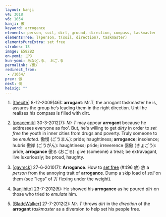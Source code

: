 ```yaml
---
layout: kanji
v4: 3018
v6: 1054
kanji: 傲
keyword: arrogance
elements: person, soil, dirt, ground, direction, compass, taskmaster
elementsTree: l(person, t(soil, direction), taskmaster)
elementsPureExtra: set free
strokes: 13
image: E582B2
on-yomi: ゴウ
kun-yomi: あなど.る、 おご.る
permalink: /傲/
redirect_from:
 - /1054/
prev: 倣
next: 倒
heisig: ""
---
```


1) [<a href="http://kanji.koohii.com/profile/thecite">thecite</a>] 8-12-2009(46): <strong>arrogant</strong>: Mr.T, the arrogant taskmaster he is, assures the group he’s leading them in the right direction. Until he realises his compass is filled with dirt.

2) [<a href="http://kanji.koohii.com/profile/peacemik">peacemik</a>] 30-3-2012(7): <em>Mr T</em> may appear <strong>arrogant</strong> because he addresses everyone as foo&#039;. But, he&#039;s willing to get <em>dirty</em> in order to <em>set free</em> the youth in inner cities from drugs and poverty. Truly someone to be <em>emulated</em>. 傲慢 (ごうまん): pride; haughtiness;<strong> arrogance</strong>; insolence; hubris 傲岸 (ごうがん): haughtiness; pride; irreverence 倨傲 (きょごう): pride,<strong> arrogance</strong> 傲る (おごる): give (someone) a treat; be extravagant, live luxuriously; be proud, haughty.

3) [<a href="http://kanji.koohii.com/profile/gavmck">gavmck</a>] 27-6-2010(7): <strong>Arrogance</strong>. How to <a href="../v4/496.html">set free</a> (#496 放) 放 a <em>person</em> from the annoying trait of <strong>arrogance</strong>. Dump a skip load of <em>soil</em> on them (see &quot;legs&quot; of 方 flexing under the weight).

4) [<a href="http://kanji.koohii.com/profile/kanjihito">kanjihito</a>] 23-7-2012(5): He showed his<strong> arrogance</strong> as he poured <em>dirt</em> on those who tried to <em>emulate</em> him.

5) [<a href="http://kanji.koohii.com/profile/BladeWalker">BladeWalker</a>] 27-7-2012(2): <em>Mr. T</em> throws <em>dirt</em> in the <em>direction</em> of the <strong>arrogant</strong> <em>taskmaster</em> as a diversion to help set his people free.

